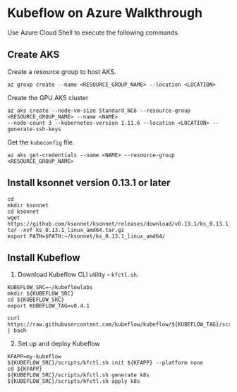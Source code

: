 # Kubeflow on Azure Walkthrough

Use Azure Cloud Shell to execute the following commands.

## Create AKS 
Create a resource group to host AKS.
```
az group create --name <RESOURCE_GROUP_NAME> --location <LOCATION>
```

Create the GPU AKS cluster
```
az aks create --node-vm-size Standard_NC6 --resource-group <RESOURCE_GROUP_NAME> --name <NAME> 
--node-count 3 --kubernetes-version 1.11.6 --location <LOCATION> --generate-ssh-keys
```
Get the `kubeconfig` file.
```
az aks get-credentials --name <NAME> --resource-group <RESOURCE_GROUP_NAME>
```

## Install ksonnet version 0.13.1 or later
```
cd
mkdir ksonnet
cd ksonnet
wget https://github.com/ksonnet/ksonnet/releases/download/v0.13.1/ks_0.13.1_linux_amd64.tar.gz
tar -xvf ks_0.13.1_linux_amd64.tar.gz
export PATH=$PATH:~/ksonnet/ks_0.13.1_linux_amd64/
```

## Install Kubeflow
1. Download Kubeflow CLI utility - `kfctl.sh`.
```
KUBEFLOW_SRC=~/kubeflowlabs
mkdir ${KUBEFLOW_SRC}
cd ${KUBEFLOW_SRC}
export KUBEFLOW_TAG=v0.4.1

curl https://raw.githubusercontent.com/kubeflow/kubeflow/${KUBEFLOW_TAG}/scripts/download.sh | bash
```

2. Set up and deploy Kubeflow
```
KFAPP=my-kubeflow
${KUBEFLOW_SRC}/scripts/kfctl.sh init ${KFAPP} --platform none
cd ${KFAPP}
${KUBEFLOW_SRC}/scripts/kfctl.sh generate k8s
${KUBEFLOW_SRC}/scripts/kfctl.sh apply k8s
```




